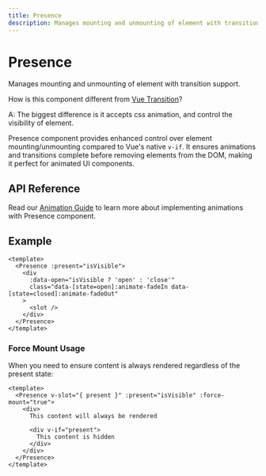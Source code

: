 ```yaml
---
title: Presence
description: Manages mounting and unmounting of element with transition support.
---
```


# Presence

<Description>
Manages mounting and unmounting of element with transition support.
</Description>

<Callout type="info" title="Question">

How is this component different from [Vue Transition](https://vuejs.org/guide/built-ins/transition.html#transition)?

A: The biggest difference is it accepts css animation, and control the visibility of element.

</Callout>

Presence component provides enhanced control over element mounting/unmounting compared to Vue's native `v-if`. It ensures animations and transitions complete before removing elements from the DOM, making it perfect for animated UI components.

## API Reference

<PropsTable :data="[
  {
    'name': 'present',
    'description': '<p>Conditional to mount or unmount the child element. Similar to <code>v-if</code></p>\n',
    'type': 'boolean',
    'required': true,
  },
  {
    'name': 'forceMount',
    'description': '<p>Force the element to render all the time.\n\nUseful for programmatically render grandchild component with the exposed <code>present</code></p>\n',
    'type': 'boolean',
    'required': false,
    'default': false
  },
]" />

<EmitsTable :data="[
  {
    'name': 'enter',
    'description': '<p>Event handler called when the enter animation has started</p>\n',
    'type': 'CustomEvent'
  },
  {
    'name': 'after-enter',
    'description': '<p>Event handler called when the enter animation has finished</p>\n',
    'type': 'CustomEvent'
  },
  {
    'name': 'leave',
    'description': '<p>Event handler called when the leave animation has started</p>\n',
    'type': 'CustomEvent'
  },
  {
    'name': 'after-leave',
    'description': '<p>Event handler called when the leave animation has finished</p>\n',
    'type': 'CustomEvent'
  },
]" />

<Callout type="tip">

Read our [Animation Guide](/docs/guides/animation) to learn more about implementing animations with Presence component.

</Callout>

## Example

```vue line=2,4,5
<template>
  <Presence :present="isVisible">
    <div
      :data-open="isVisible ? 'open' : 'close'"
      class="data-[state=open]:animate-fadeIn data-[state=closed]:animate-fadeOut"
    >
      <slot />
    </div>
  </Presence>
</template>
```

### Force Mount Usage

When you need to ensure content is always rendered regardless of the present state:

```vue
<template>
  <Presence v-slot="{ present }" :present="isVisible" :force-mount="true">
    <div>
      This content will always be rendered

      <div v-if="present">
        This content is hidden
      </div>
    </div>
  </Presence>
</template>
```
